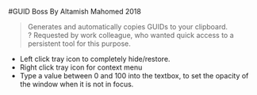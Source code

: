 #GUID Boss
By Altamish Mahomed 2018

> Generates and automatically copies GUIDs to your clipboard.  
? Requested by work colleague, who wanted quick access to a persistent tool for this purpose.

* Left click tray icon to completely hide/restore. 
* Right click tray icon for context menu
* Type a value between 0 and 100 into the textbox, to set the opacity of the window when it is not in focus. 
